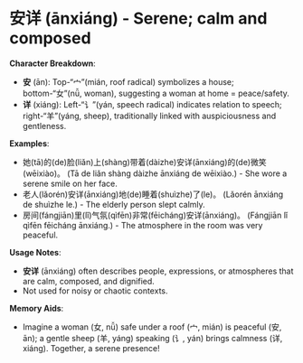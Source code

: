 # **安详 (ānxiáng) - Serene; calm and composed**

**Character Breakdown**:  
- **安** (ān): Top-“宀”(mián, roof radical) symbolizes a house; bottom-“女”(nǚ, woman), suggesting a woman at home = peace/safety.  
- **详** (xiáng): Left-“讠”(yán, speech radical) indicates relation to speech; right-“羊”(yáng, sheep), traditionally linked with auspiciousness and gentleness.

**Examples**:  
- 她(tā)的(de)脸(liǎn)上(shàng)带着(dàizhe)安详(ānxiáng)的(de)微笑(wēixiào)。 (Tā de liǎn shàng dàizhe ānxiáng de wēixiào.) - She wore a serene smile on her face.  
- 老人(lǎorén)安详(ānxiáng)地(de)睡着(shuìzhe)了(le)。 (Lǎorén ānxiáng de shuìzhe le.) - The elderly person slept calmly.  
- 房间(fángjiān)里(lǐ)气氛(qìfēn)非常(fēicháng)安详(ānxiáng)。 (Fángjiān lǐ qìfēn fēicháng ānxiáng.) - The atmosphere in the room was very peaceful.

**Usage Notes**:  
- **安详** (ānxiáng) often describes people, expressions, or atmospheres that are calm, composed, and dignified.  
- Not used for noisy or chaotic contexts.

**Memory Aids**:  
- Imagine a woman (女, nǚ) safe under a roof (宀, mián) is peaceful (安, ān); a gentle sheep (羊, yáng) speaking (讠, yán) brings calmness (详, xiáng). Together, a serene presence!